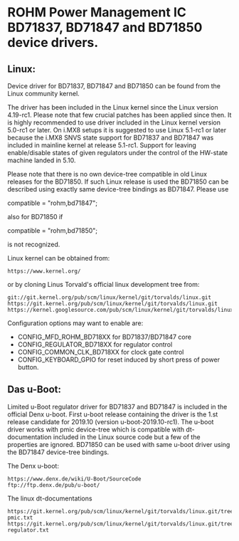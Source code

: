 # ROHM Power Management IC BD71837, BD71847 and BD71850 device drivers.

## Linux:

Device driver for BD71837, BD71847 and BD71850 can be found from the Linux community kernel.

The driver has been included in the Linux kernel since the Linux version
4.19-rc1. Please note that few crucial patches has been applied since then.
It is highly recommended to use driver included in the Linux kernel version
5.0-rc1 or later. On i.MX8 setups it is suggested to use Linux 5.1-rc1 or later because
the i.MX8 SNVS state support for BD71837 and BD71847 was included
in mainline kernel at release 5.1-rc1. Support for leaving enable/disable
states of given regulators under the control of the HW-state machine landed in 5.10.

Please note that there is no own device-tree compatible in old Linux releases for the
BD71850. If such Linux release is used the BD71850 can be
described using exactly same device-tree bindings as BD71847. Please use

compatible = "rohm,bd71847";

also for BD71850 if

compatible = "rohm,bd71850";

is not recognized.

Linux kernel can be obtained from:

```
https://www.kernel.org/
```

or by cloning Linus Torvald's official linux development tree from:

```
git://git.kernel.org/pub/scm/linux/kernel/git/torvalds/linux.git
https://git.kernel.org/pub/scm/linux/kernel/git/torvalds/linux.git
https://kernel.googlesource.com/pub/scm/linux/kernel/git/torvalds/linux.git
```

Configuration options may want to enable are:
* CONFIG_MFD_ROHM_BD718XX for BD71837/BD71847 core
* CONFIG_REGULATOR_BD718XX for regulator control
* CONFIG_COMMON_CLK_BD718XX for clock gate control
* CONFIG_KEYBOARD_GPIO for reset induced by short press of power button.

## Das u-Boot:

Limited u-Boot regulator driver for BD71837 and BD71847 is included in the official Denx u-boot. First u-boot release containing the driver is the 1.st release candidate for 2019.10 (version u-boot-2019.10-rc1). The u-boot driver works with pmic device-tree which is compatible with dt-documentation included in the Linux source code but a few of the properties are ignored. BD71850 can be used with same u-boot driver using the BD71847 device-tree bindings.

The Denx u-boot:

```
https://www.denx.de/wiki/U-Boot/SourceCode
ftp://ftp.denx.de/pub/u-boot/
```

The linux dt-documentations

```
https://git.kernel.org/pub/scm/linux/kernel/git/torvalds/linux.git/tree/Documentation/devicetree/bindings/mfd/rohm,bd71837-pmic.txt
https://git.kernel.org/pub/scm/linux/kernel/git/torvalds/linux.git/tree/Documentation/devicetree/bindings/regulator/rohm,bd71837-regulator.txt
```
